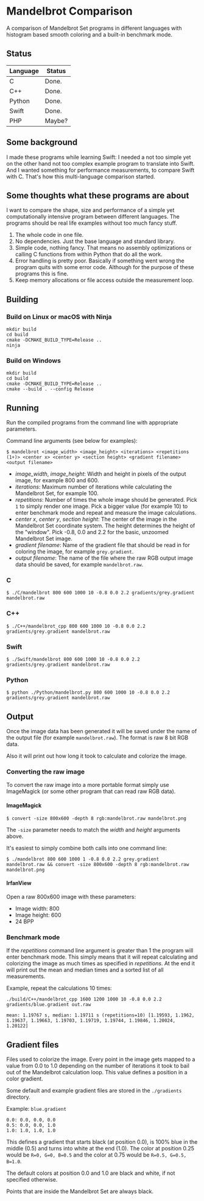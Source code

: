 # Mandelbrot Comparison
A comparison of Mandelbrot Set programs in different languages with histogram based smooth coloring and a built-in benchmark mode.

## Status

| Language | Status |
| -------- | ------ |
| C        | Done.  |
| C++      | Done.  |
| Python   | Done.  |
| Swift    | Done.  |
| PHP      | Maybe? |

## Some background

I made these programs while learning Swift: I needed a not too simple yet on the other hand not too complex example program to translate into Swift. And I wanted something for performance measurements, to compare Swift with C. That's how this multi-language comparison started.

## Some thoughts what these programs are about

I want to compare the shape, size and performance of a simple yet computationally intensive program between different languages. The programs should be real life examples without too much fancy stuff.

1. The whole code in one file.
2. No dependencies. Just the base language and standard library.
3. Simple code, nothing fancy. That means no assembly optimizations or calling C functions from within Python that do all the work.
4. Error handling is pretty poor. Basically if something went wrong the program quits with some error code. Although for the purpose of these programs this is fine.
5. Keep memory allocations or file access outside the measurement loop.

## Building

### Build on Linux or macOS with Ninja

```
mkdir build
cd build
cmake -DCMAKE_BUILD_TYPE=Release ..
ninja
```

### Build on Windows

```
mkdir build
cd build
cmake -DCMAKE_BUILD_TYPE=Release ..
cmake --build . --config Release
```

## Running

Run the compiled programs from the command line with appropriate parameters.

Command line arguments (see below for examples):

```
$ mandelbrot <image_width> <image_height> <iterations> <repetitions (1+)> <center x> <center y> <section height> <gradient filename> <output filename>
```

- *image_width*, *image_height*: Width and height in pixels of the output image, for example 800 and 600.
- *iterations*: Maximum number of iterations while calculating the Mandelbrot Set, for example 100.
- *repetitions*: Number of times the whole image should be generated. Pick `1` to simply render one image. Pick a bigger value (for example 10) to enter benchmark mode and repeat and measure the image calculations.
- *center x*, *center y*, *section height*: The center of the image in the Mandelbrot Set coordinate system. The height determines the height of the "window". Pick -0.8, 0.0 and 2.2 for the basic, unzoomed Mandelbrot Set image.
- *gradient filename*: Name of the gradient file that should be read in for coloring the image, for example `grey.gradient`.
- *output filename*: The name of the file where the raw RGB output image data should be saved, for example `mandelbrot.raw`.

### C
```
$ ./C/mandelbrot 800 600 1000 10 -0.8 0.0 2.2 gradients/grey.gradient mandelbrot.raw
```

### C++
```
$ ./C++/mandelbrot_cpp 800 600 1000 10 -0.8 0.0 2.2 gradients/grey.gradient mandelbrot.raw
```

### Swift
```
$ ./Swift/mandelbrot 800 600 1000 10 -0.8 0.0 2.2 gradients/grey.gradient mandelbrot.raw
```

### Python
```
$ python ./Python/mandelbrot.py 800 600 1000 10 -0.8 0.0 2.2 gradients/grey.gradient mandelbrot.raw
```

## Output

Once the image data has been generated it will be saved under the name of the output file (for example `mandelbrot.raw`). The format is raw 8 bit RGB data.

Also it will print out how long it took to calculate and colorize the image.

### Converting the raw image

To convert the raw image into a more portable format simply use ImageMagick (or some other program that can read raw RGB data).

#### ImageMagick

```
$ convert -size 800x600 -depth 8 rgb:mandelbrot.raw mandelbrot.png
```

The `-size` parameter needs to match the *width* and *height* arguments above.

It's easiest to simply combine both calls into one command line:

```
$ ./mandelbrot 800 600 1000 1 -0.8 0.0 2.2 grey.gradient mandelbrot.raw && convert -size 800x600 -depth 8 rgb:mandelbrot.raw mandelbrot.png
```

#### IrfanView

Open a raw 800x600 image with these parameters:

- Image width: 800
- Image height: 600
- 24 BPP

### Benchmark mode

If the *repetitions* command line argument is greater than 1 the program will enter benchmark mode. This simply means that it will repeat calculating and colorizing the image as much times as specified in *repetitions*. At the end it will print out the mean and median times and a sorted list of all measurements.

Example, repeat the calculations 10 times:

```
./build/C++/mandelbrot_cpp 1600 1200 1000 10 -0.8 0.0 2.2 gradients/blue.gradient out.raw
```

```
mean: 1.19767 s, median: 1.19711 s (repetitions=10) [1.19593, 1.1962, 1.19637, 1.19663, 1.19703, 1.19719, 1.19744, 1.19846, 1.20024, 1.20122]
```

## Gradient files

Files used to colorize the image. Every point in the image gets mapped to a value from 0.0 to 1.0 depending on the number of iterations it took to bail out of the Mandelbrot calculation loop. This value defines a position in a color gradient.

Some default and example gradient files are stored in the `./gradients` directory.

Example: `blue.gradient`
```
0.0: 0.0, 0.0, 0.0
0.5: 0.0, 0.0, 1.0
1.0: 1.0, 1.0, 1.0
```

This defines a gradient that starts black (at position 0.0), is 100% blue in the middle (0.5) and turns into white at the end (1.0). The color at position 0.25 would be `R=0, G=0, B=0.5` and the color at 0.75 would be `R=0.5, G=0.5, B=1.0`.

The default colors at position 0.0 and 1.0 are black and white, if not specified otherwise.

Points that are inside the Mandelbrot Set are always black.
